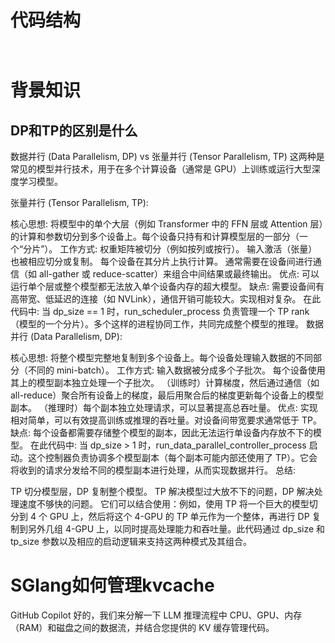 # 代码结构

```Engine.py

```

```Scheduler.py

```

# 背景知识

## DP和TP的区别是什么

数据并行 (Data Parallelism, DP) vs 张量并行 (Tensor Parallelism, TP)
这两种是常见的模型并行技术，用于在多个计算设备（通常是 GPU）上训练或运行大型深度学习模型。

张量并行 (Tensor Parallelism, TP):

核心思想: 将模型中的单个大层（例如 Transformer 中的 FFN 层或 Attention 层）的计算和参数切分到多个设备上。每个设备只持有和计算模型层的一部分（一个“分片”）。
工作方式:
权重矩阵被切分（例如按列或按行）。
输入激活（张量）也被相应切分或复制。
每个设备在其分片上执行计算。
通常需要在设备间进行通信（如 all-gather 或 reduce-scatter）来组合中间结果或最终输出。
优点: 可以运行单个层或整个模型都无法放入单个设备内存的超大模型。
缺点: 需要设备间有高带宽、低延迟的连接（如 NVLink），通信开销可能较大。实现相对复杂。
在此代码中: 当 dp_size == 1 时，run_scheduler_process 负责管理一个 TP rank（模型的一个分片）。多个这样的进程协同工作，共同完成整个模型的推理。
数据并行 (Data Parallelism, DP):

核心思想: 将整个模型完整地复制到多个设备上。每个设备处理输入数据的不同部分（不同的 mini-batch）。
工作方式:
输入数据被分成多个子批次。
每个设备使用其上的模型副本独立处理一个子批次。
（训练时）计算梯度，然后通过通信（如 all-reduce）聚合所有设备上的梯度，最后用聚合后的梯度更新每个设备上的模型副本。
（推理时）每个副本独立处理请求，可以显著提高总吞吐量。
优点: 实现相对简单，可以有效提高训练或推理的吞吐量。对设备间带宽要求通常低于 TP。
缺点: 每个设备都需要存储整个模型的副本，因此无法运行单设备内存放不下的模型。
在此代码中: 当 dp_size > 1 时，run_data_parallel_controller_process 启动。这个控制器负责协调多个模型副本（每个副本可能内部还使用了 TP）。它会将收到的请求分发给不同的模型副本进行处理，从而实现数据并行。
总结:

TP 切分模型层，DP 复制整个模型。
TP 解决模型过大放不下的问题，DP 解决处理速度不够快的问题。
它们可以结合使用：例如，使用 TP 将一个巨大的模型切分到 4 个 GPU 上，然后将这个 4-GPU 的 TP 单元作为一个整体，再进行 DP 复制到另外几组 4-GPU 上，以同时提高处理能力和吞吐量。此代码通过 dp_size 和 tp_size 参数以及相应的启动逻辑来支持这两种模式及其组合。

# SGlang如何管理kvcache

GitHub Copilot
好的，我们来分解一下 LLM 推理流程中 CPU、GPU、内存（RAM）和磁盘之间的数据流，并结合您提供的 KV 缓存管理代码。
